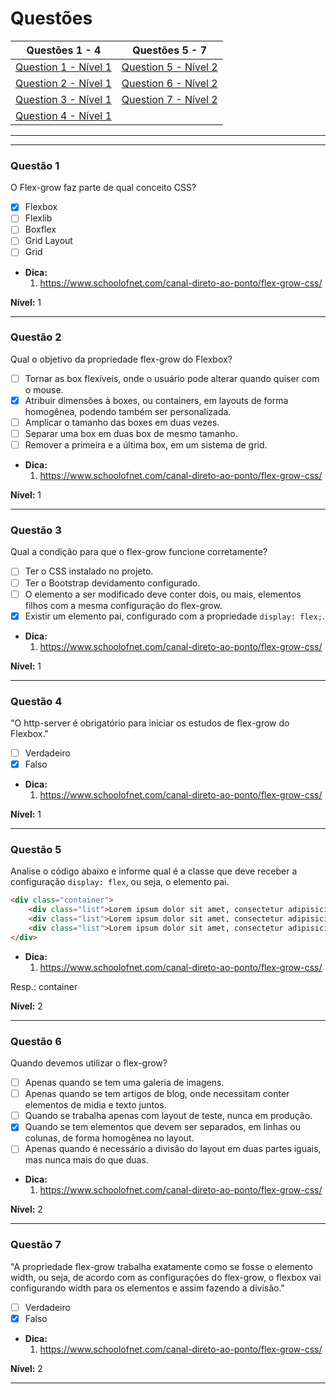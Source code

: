 # Questões

| Questões 1 - 4            | Questões 5 - 7              |
|---------------------------|-----------------------------|
| [Question 1 - Nível 1][1] | [Question 5 - Nível 2][5]   |  
| [Question 2 - Nível 1][2] | [Question 6 - Nível 2][6]   |  
| [Question 3 - Nível 1][3] | [Question 7 - Nível 2][7]   |  
| [Question 4 - Nível 1][4] |                             |  

***

[1]:#questão-1
[2]:#questão-2
[3]:#questão-3
[4]:#questão-4
[5]:#questão-5
[6]:#questão-6
[7]:#questão-7

***

### Questão 1 

O Flex-grow faz parte de qual conceito CSS?

- [x] Flexbox
- [ ] Flexlib
- [ ] Boxflex
- [ ] Grid Layout
- [ ] Grid

* **Dica:**
    1. <https://www.schoolofnet.com/canal-direto-ao-ponto/flex-grow-css/> 

**Nível:** 1         
    
***

### Questão 2 

Qual o objetivo da propriedade flex-grow do Flexbox?

- [ ] Tornar as box flexíveis, onde o usuário pode alterar quando quiser com o mouse.
- [x] Atribuir dimensões à boxes, ou containers, em layouts de forma homogênea, podendo também ser personalizada. 
- [ ] Amplicar o tamanho das boxes em duas vezes.
- [ ] Separar uma box em duas box de mesmo tamanho.
- [ ] Remover a primeira e a última box, em um sistema de grid.

* **Dica:**
    1. <https://www.schoolofnet.com/canal-direto-ao-ponto/flex-grow-css/> 

**Nível:** 1         
    
***

### Questão 3 

Qual a condição para que o flex-grow funcione corretamente?

- [ ] Ter o CSS instalado no projeto. 
- [ ] Ter o Bootstrap devidamento configurado.
- [ ] O elemento a ser modificado deve conter dois, ou mais, elementos filhos com a mesma configuração do flex-grow.
- [x] Existir um elemento pai, configurado com a propriedade `display: flex;`.

* **Dica:**
    1. <https://www.schoolofnet.com/canal-direto-ao-ponto/flex-grow-css/> 

**Nível:** 1         
    
***

### Questão 4

"O http-server é obrigatório para iniciar os estudos de flex-grow do Flexbox."

- [ ] Verdadeiro
- [x] Falso

* **Dica:**
    1. <https://www.schoolofnet.com/canal-direto-ao-ponto/flex-grow-css/> 

**Nível:** 1         
    
***

### Questão 5

Analise o código abaixo e informe qual é a classe que deve receber a configuração `display: flex`, ou seja, o elemento pai.

```html
<div class="container">
    <div class="list">Lorem ipsum dolor sit amet, consectetur adipisicing elit.</div>
    <div class="list">Lorem ipsum dolor sit amet, consectetur adipisicing elit.</div>
    <div class="list">Lorem ipsum dolor sit amet, consectetur adipisicing elit.</div>
</div>
```

* **Dica:**
    1. <https://www.schoolofnet.com/canal-direto-ao-ponto/flex-grow-css/> 

Resp.: container

**Nível:** 2         
    
***

### Questão 6

Quando devemos utilizar o flex-grow?

- [ ] Apenas quando se tem uma galeria de imagens.
- [ ] Apenas quando se tem artigos de blog, onde necessitam conter elementos de midia e texto juntos.
- [ ] Quando se trabalha apenas com layout de teste, nunca em produção.
- [x] Quando se tem elementos que devem ser separados, em linhas ou colunas, de forma homogênea no layout.
- [ ] Apenas quando é necessário a divisão do layout em duas partes iguais, mas nunca mais do que duas.

* **Dica:**
    1. <https://www.schoolofnet.com/canal-direto-ao-ponto/flex-grow-css/> 

**Nível:** 2         
    
***  

### Questão 7

"A propriedade flex-grow trabalha exatamente como se fosse o elemento width, ou seja, de acordo com as configurações do flex-grow, o flexbox vai configurando width para os elementos e assim fazendo a divisão."

- [ ] Verdadeiro
- [x] Falso

* **Dica:**
    1. <https://www.schoolofnet.com/canal-direto-ao-ponto/flex-grow-css/> 

**Nível:** 2         
    
***